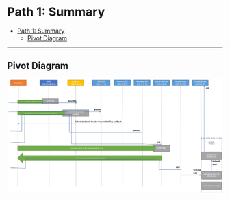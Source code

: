 # Path 1: Summary

- [Path 1: Summary](#path-1-summary)
  - [Pivot Diagram](#pivot-diagram)

---

## Pivot Diagram

![picture 93](images/657b1c3eb63c41930cacd8b105a49f8938c29d7eeada5d4f0d1e6a01ee2cec3d.png)  
